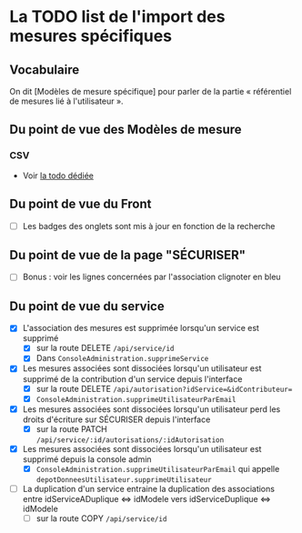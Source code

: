 # La TODO list de l'import des mesures spécifiques

## Vocabulaire

On dit [Modèles de mesure spécifique] pour parler de la partie « référentiel de mesures lié à l'utilisateur ».

## Du point de vue des Modèles de mesure

### CSV

- Voir [la todo dédiée](televersement_mesures_specifiques.md)

## Du point de vue du Front

- [ ] Les badges des onglets sont mis à jour en fonction de la recherche

## Du point de vue de la page "SÉCURISER"

- [ ] Bonus : voir les lignes concernées par l'association clignoter en bleu

## Du point de vue du service

- [x] L'association des mesures est supprimée lorsqu'un service est supprimé
  - [x] sur la route DELETE `/api/service/id`
  - [x] Dans `ConsoleAdministration.supprimeService`
- [x] Les mesures associées sont dissociées lorsqu'un utilisateur est supprimé de la contribution d'un service depuis l'interface
  - [x] sur la route DELETE `/api/autorisation?idService=&idContributeur=`
  - [x] `ConsoleAdministration.supprimeUtilisateurParEmail`
- [x] Les mesures associées sont dissociées lorsqu'un utilisateur perd les droits d'écriture sur SÉCURISER depuis l'interface
  - [x] sur la route PATCH `/api/service/:id/autorisations/:idAutorisation`
- [x] Les mesures associées sont dissociées lorsqu'un utilisateur est supprimé depuis la console admin
  - [x] `ConsoleAdministration.supprimeUtilisateurParEmail` qui appelle `depotDonneesUtilisateur.supprimeUtilisateur`
- [ ] La duplication d'un service entraine la duplication des associations entre idServiceADuplique <=> idModele vers idServiceDuplique <=> idModele
  - [ ] sur la route COPY `/api/service/id`
